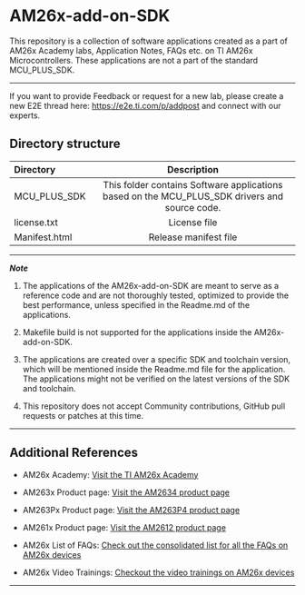 # AM26x-add-on-SDK

This repository is a collection of software applications created as a part of AM26x Academy labs, Application Notes, FAQs etc. on TI AM26x Microcontrollers. These applications are not a part of the standard MCU_PLUS_SDK.

---

If you want to provide Feedback or request for a new lab, please create a new E2E thread here: https://e2e.ti.com/p/addpost and connect with our experts.

## Directory structure

| Directory | Description |
|:--|:--:|
| MCU_PLUS_SDK | This folder contains Software applications based on the MCU_PLUS_SDK drivers and source code. |
| license.txt | License file |
| Manifest.html | Release manifest file |

---

***Note***

1. The applications of the AM26x-add-on-SDK are meant to serve as a reference code and are not thoroughly tested, optimized to provide the best performance, unless specified in the Readme.md of the applications.

2. Makefile build is not supported for the applications inside the AM26x-add-on-SDK.

3. The applications are created over a specific SDK and toolchain version, which will be mentioned inside the Readme.md file for the application. The applications might not be verified on the latest versions of the SDK and toolchain.

4. This repository does not accept Community contributions, GitHub pull requests or patches at this time.

---
## Additional References


- AM26x Academy: [Visit the TI AM26x Academy](https://dev.ti.com/tirex/explore/node?node=A__AEIJm0rwIeU.2P1OBWwlaA__AM26X-ACADEMY__t0CaxbG__LATEST)

- AM263x Product page: [Visit the AM2634 product page](https://www.ti.com/product/AM2634)

- AM263Px Product page: [Visit the AM263P4 product page](https://www.ti.com/product/AM263P4)

- AM261x Product page: [Visit the AM2612 product page](https://www.ti.com/product/AM2612)

- AM26x List of FAQs: [Check out the consolidated list for all the FAQs on AM26x devices](https://e2e.ti.com/support/microcontrollers/arm-based-microcontrollers-group/arm-based-microcontrollers/f/arm-based-microcontrollers-forum/1236135/faq-mcu-plus-sdk-am263x-faq-can-you-provide-the-list-of-faqs-for-am26x-devices)

- AM26x Video Trainings: [Checkout the video trainings on AM26x devices](https://www.ti.com/sitesearch/en-us/docs/universalsearch.tsp?langPref=en-US&nr=4&searchTerm=am26x#q=am26x&f-videos=Video)

---